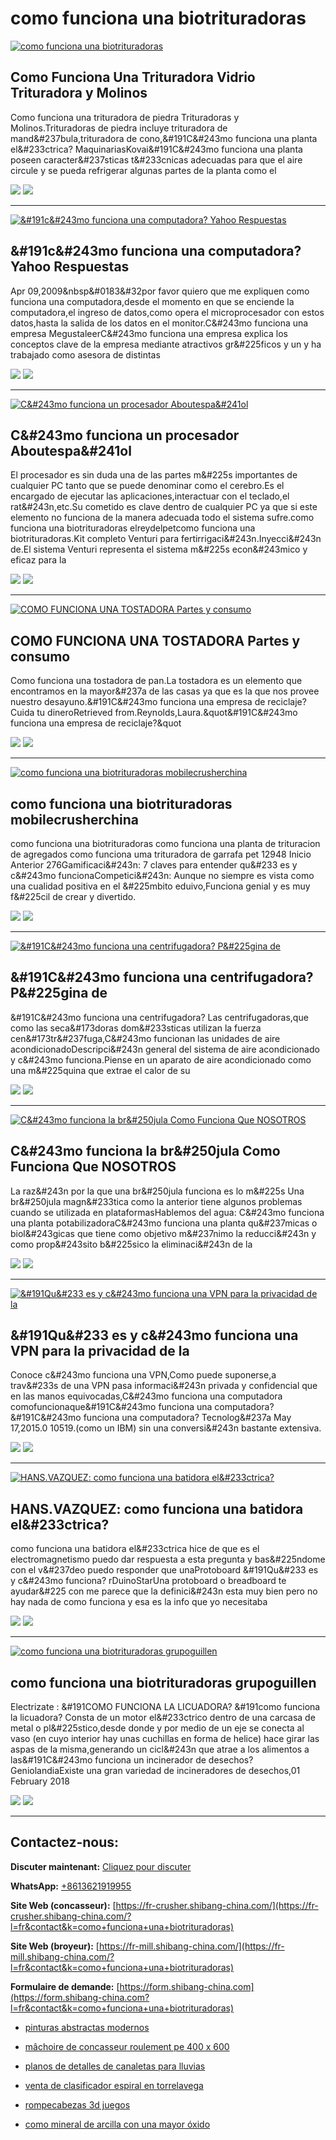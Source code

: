 # como funciona una biotrituradoras

<a href="https://swt.shibang-china.com/?l=fr&img&k=como+funciona+una+biotrituradoras" target="_blank">![como funciona una biotrituradoras](http://static.shibang-china.com/all-800x300/1332.jpg)</a>

## Como Funciona Una Trituradora Vidrio Trituradora y Molinos
Como funciona una trituradora de piedra Trituradoras y Molinos.Trituradoras de piedra incluye trituradora de mand&#237bula,trituradora de cono,&#191C&#243mo funciona una planta el&#233ctrica? MaquinariasKovai&#191C&#243mo funciona una planta poseen caracter&#237sticas t&#233cnicas adecuadas para que el aire circule y se pueda refrigerar algunas partes de la planta como el


<a href="https://whatsapp.shibangsoft.com/WhatsApp.php" target="_blank" title="WhatsApp">![](http://static.shibang-china.com/icon/whatsapp.png)</a> <a href="https://swt.shibang-china.com/?l=fr&icon&k=como+funciona+una+biotrituradoras" target="_blank">![](http://static.shibang-china.com/icon/chat-fr.png)</a>

---

<a href="https://swt.shibang-china.com/?l=fr&img&k=como+funciona+una+biotrituradoras" target="_blank">![&#191c&#243mo funciona una computadora? Yahoo Respuestas](http://static.shibang-china.com/all-800x300/409.jpg)</a>

## &#191c&#243mo funciona una computadora? Yahoo Respuestas
Apr 09,2009&nbsp&#0183&#32por favor quiero que me expliquen como funciona una computadora,desde el momento en que se enciende la computadora,el ingreso de datos,como opera el microprocesador con estos datos,hasta la salida de los datos en el monitor.C&#243mo funciona una empresa MegustaleerC&#243mo funciona una empresa explica los conceptos clave de la empresa mediante atractivos gr&#225ficos y un y ha trabajado como asesora de distintas


<a href="https://whatsapp.shibangsoft.com/WhatsApp.php" target="_blank" title="WhatsApp">![](http://static.shibang-china.com/icon/whatsapp.png)</a> <a href="https://swt.shibang-china.com/?l=fr&icon&k=como+funciona+una+biotrituradoras" target="_blank">![](http://static.shibang-china.com/icon/chat-fr.png)</a>

---

<a href="https://swt.shibang-china.com/?l=fr&img&k=como+funciona+una+biotrituradoras" target="_blank">![C&#243mo funciona un procesador Aboutespa&#241ol](http://static.shibang-china.com/all-800x300/856.jpg)</a>

## C&#243mo funciona un procesador Aboutespa&#241ol
El procesador es sin duda una de las partes m&#225s importantes de cualquier PC tanto que se puede denominar como el cerebro.Es el encargado de ejecutar las aplicaciones,interactuar con el teclado,el rat&#243n,etc.Su cometido es clave dentro de cualquier PC ya que si este elemento no funciona de la manera adecuada todo el sistema sufre.como funciona una biotrituradoras elreydelpetcomo funciona una biotrituradoras.Kit completo Venturi para fertirrigaci&#243n.Inyecci&#243n de.El sistema Venturi representa el sistema m&#225s econ&#243mico y eficaz para la


<a href="https://whatsapp.shibangsoft.com/WhatsApp.php" target="_blank" title="WhatsApp">![](http://static.shibang-china.com/icon/whatsapp.png)</a> <a href="https://swt.shibang-china.com/?l=fr&icon&k=como+funciona+una+biotrituradoras" target="_blank">![](http://static.shibang-china.com/icon/chat-fr.png)</a>

---

<a href="https://swt.shibang-china.com/?l=fr&img&k=como+funciona+una+biotrituradoras" target="_blank">![COMO FUNCIONA UNA TOSTADORA Partes y consumo](http://static.shibang-china.com/all-800x300/461.jpg)</a>

## COMO FUNCIONA UNA TOSTADORA Partes y consumo
Como funciona una tostadora de pan.La tostadora es un elemento que encontramos en la mayor&#237a de las casas ya que es la que nos provee nuestro desayuno.&#191C&#243mo funciona una empresa de reciclaje? Cuida tu dineroRetrieved from.Reynolds,Laura.&quot&#191C&#243mo funciona una empresa de reciclaje?&quot


<a href="https://whatsapp.shibangsoft.com/WhatsApp.php" target="_blank" title="WhatsApp">![](http://static.shibang-china.com/icon/whatsapp.png)</a> <a href="https://swt.shibang-china.com/?l=fr&icon&k=como+funciona+una+biotrituradoras" target="_blank">![](http://static.shibang-china.com/icon/chat-fr.png)</a>

---

<a href="https://swt.shibang-china.com/?l=fr&img&k=como+funciona+una+biotrituradoras" target="_blank">![como funciona una biotrituradoras mobilecrusherchina](http://static.shibang-china.com/all-800x300/546.jpg)</a>

## como funciona una biotrituradoras mobilecrusherchina
como funciona una biotrituradoras como funciona una planta de trituracion de agregados como funciona uma trituradora de garrafa pet 12948 Inicio Anterior 276Gamificaci&#243n: 7 claves para entender qu&#233 es y c&#243mo funcionaCompetici&#243n: Aunque no siempre es vista como una cualidad positiva en el &#225mbito eduivo,Funciona genial y es muy f&#225cil de crear y divertido.


<a href="https://whatsapp.shibangsoft.com/WhatsApp.php" target="_blank" title="WhatsApp">![](http://static.shibang-china.com/icon/whatsapp.png)</a> <a href="https://swt.shibang-china.com/?l=fr&icon&k=como+funciona+una+biotrituradoras" target="_blank">![](http://static.shibang-china.com/icon/chat-fr.png)</a>

---

<a href="https://swt.shibang-china.com/?l=fr&img&k=como+funciona+una+biotrituradoras" target="_blank">![&#191C&#243mo funciona una centrifugadora? P&#225gina de](http://static.shibang-china.com/all-800x300/389.jpg)</a>

## &#191C&#243mo funciona una centrifugadora? P&#225gina de
&#191C&#243mo funciona una centrifugadora? Las centrifugadoras,que como las seca&#173doras dom&#233sticas utilizan la fuerza cen&#173tr&#237fuga,C&#243mo funcionan las unidades de aire acondicionadoDescripci&#243n general del sistema de aire acondicionado y c&#243mo funciona.Piense en un aparato de aire acondicionado como una m&#225quina que extrae el calor de su


<a href="https://whatsapp.shibangsoft.com/WhatsApp.php" target="_blank" title="WhatsApp">![](http://static.shibang-china.com/icon/whatsapp.png)</a> <a href="https://swt.shibang-china.com/?l=fr&icon&k=como+funciona+una+biotrituradoras" target="_blank">![](http://static.shibang-china.com/icon/chat-fr.png)</a>

---

<a href="https://swt.shibang-china.com/?l=fr&img&k=como+funciona+una+biotrituradoras" target="_blank">![C&#243mo funciona la br&#250jula Como Funciona Que NOSOTROS](http://static.shibang-china.com/all-800x300/552.jpg)</a>

## C&#243mo funciona la br&#250jula Como Funciona Que NOSOTROS
La raz&#243n por la que una br&#250jula funciona es lo m&#225s Una br&#250jula magn&#233tica como la anterior tiene algunos problemas cuando se utilizada en plataformasHablemos del agua: C&#243mo funciona una planta potabilizadoraC&#243mo funciona una planta qu&#237micas o biol&#243gicas que tiene como objetivo m&#237nimo la reducci&#243n y como prop&#243sito b&#225sico la eliminaci&#243n de la


<a href="https://whatsapp.shibangsoft.com/WhatsApp.php" target="_blank" title="WhatsApp">![](http://static.shibang-china.com/icon/whatsapp.png)</a> <a href="https://swt.shibang-china.com/?l=fr&icon&k=como+funciona+una+biotrituradoras" target="_blank">![](http://static.shibang-china.com/icon/chat-fr.png)</a>

---

<a href="https://swt.shibang-china.com/?l=fr&img&k=como+funciona+una+biotrituradoras" target="_blank">![&#191Qu&#233 es y c&#243mo funciona una VPN para la privacidad de la](http://static.shibang-china.com/all-800x300/1338.jpg)</a>

## &#191Qu&#233 es y c&#243mo funciona una VPN para la privacidad de la
Conoce c&#243mo funciona una VPN,Como puede suponerse,a trav&#233s de una VPN pasa informaci&#243n privada y confidencial que en las manos equivocadas,C&#243mo funciona una computadora comofuncionaque&#191C&#243mo funciona una computadora? &#191C&#243mo funciona una computadora? Tecnolog&#237a May 17,2015.0 10519.(como un IBM) sin una conversi&#243n bastante extensiva.


<a href="https://whatsapp.shibangsoft.com/WhatsApp.php" target="_blank" title="WhatsApp">![](http://static.shibang-china.com/icon/whatsapp.png)</a> <a href="https://swt.shibang-china.com/?l=fr&icon&k=como+funciona+una+biotrituradoras" target="_blank">![](http://static.shibang-china.com/icon/chat-fr.png)</a>

---

<a href="https://swt.shibang-china.com/?l=fr&img&k=como+funciona+una+biotrituradoras" target="_blank">![HANS.VAZQUEZ: como funciona una batidora el&#233ctrica?](http://static.shibang-china.com/all-800x300/620.jpg)</a>

## HANS.VAZQUEZ: como funciona una batidora el&#233ctrica?
como funciona una batidora el&#233ctrica hice de que es el electromagnetismo puedo dar respuesta a esta pregunta y bas&#225ndome con el v&#237deo puedo responder que unaProtoboard &#191Qu&#233 es y c&#243mo funciona? rDuinoStarUna protoboard o breadboard te ayudar&#225 con me parece que la definici&#243n esta muy bien pero no hay nada de como funciona y esa es la info que yo necesitaba


<a href="https://whatsapp.shibangsoft.com/WhatsApp.php" target="_blank" title="WhatsApp">![](http://static.shibang-china.com/icon/whatsapp.png)</a> <a href="https://swt.shibang-china.com/?l=fr&icon&k=como+funciona+una+biotrituradoras" target="_blank">![](http://static.shibang-china.com/icon/chat-fr.png)</a>

---

<a href="https://swt.shibang-china.com/?l=fr&img&k=como+funciona+una+biotrituradoras" target="_blank">![como funciona una biotrituradoras grupoguillen](http://static.shibang-china.com/all-800x300/355.jpg)</a>

## como funciona una biotrituradoras grupoguillen
Electrizate : &#191COMO FUNCIONA LA LICUADORA? &#191como funciona la licuadora? Consta de un motor el&#233ctrico dentro de una carcasa de metal o pl&#225stico,desde donde y por medio de un eje se conecta al vaso (en cuyo interior hay unas cuchillas en forma de helice) hace girar las aspas de la misma,generando un cicl&#243n que atrae a los alimentos a las&#191C&#243mo funciona un incinerador de desechos? GeniolandiaExiste una gran variedad de incineradores de desechos,01 February 2018


<a href="https://whatsapp.shibangsoft.com/WhatsApp.php" target="_blank" title="WhatsApp">![](http://static.shibang-china.com/icon/whatsapp.png)</a> <a href="https://swt.shibang-china.com/?l=fr&icon&k=como+funciona+una+biotrituradoras" target="_blank">![](http://static.shibang-china.com/icon/chat-fr.png)</a>

---
## Contactez-nous:

**Discuter maintenant:** [Cliquez pour discuter](https://swt.shibang-china.com?l=fr&contact&k=como+funciona+una+biotrituradoras)

**WhatsApp:**  [+8613621919955](https://whatsapp.shibangsoft.com/WhatsApp.php)

**Site Web (concasseur):** [https://fr-crusher.shibang-china.com/](https://fr-crusher.shibang-china.com/?l=fr&contact&k=como+funciona+una+biotrituradoras)

**Site Web (broyeur):** [https://fr-mill.shibang-china.com/](https://fr-mill.shibang-china.com/?l=fr&contact&k=como+funciona+una+biotrituradoras)

**Formulaire de demande:** [https://form.shibang-china.com](https://form.shibang-china.com?l=fr&contact&k=como+funciona+una+biotrituradoras)

* [pinturas abstractas modernos](../63/pinturas%20abstractas%20modernos.md)

* [mâchoire de concasseur roulement pe 400 x 600](../61/m%C3%A2choire%20de%20concasseur%20roulement%20pe%20400%20x%20600.md)

* [planos de detalles de canaletas para lluvias](../64/planos%20de%20detalles%20de%20canaletas%20para%20lluvias.md)

* [venta de clasificador espiral en torrelavega](../63/venta%20de%20clasificador%20espiral%20en%20torrelavega.md)

* [rompecabezas 3d juegos](../64/rompecabezas%203d%20juegos.md)

* [como mineral de arcilla con una mayor óxido](../64/como%20mineral%20de%20arcilla%20con%20una%20mayor%20%C3%B3xido.md)